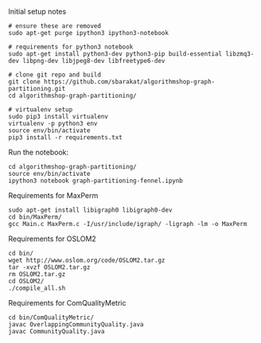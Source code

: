 
Initial setup notes

    # ensure these are removed
    sudo apt-get purge ipython3 ipython3-notebook

    # requirements for python3 notebook
    sudo apt-get install python3-dev python3-pip build-essential libzmq3-dev libpng-dev libjpeg8-dev libfreetype6-dev

    # clone git repo and build
    git clone https://github.com/sbarakat/algorithmshop-graph-partitioning.git
    cd algorithmshop-graph-partitioning/

    # virtualenv setup
    sudo pip3 install virtualenv
    virtualenv -p python3 env
    source env/bin/activate
    pip3 install -r requirements.txt

Run the notebook:

    cd algorithmshop-graph-partitioning/
    source env/bin/activate
    ipython3 notebook graph-partitioning-fennel.ipynb

Requirements for MaxPerm

    sudo apt-get install libigraph0 libigraph0-dev
    cd bin/MaxPerm/
    gcc Main.c MaxPerm.c -I/usr/include/igraph/ -ligraph -lm -o MaxPerm

Requirements for OSLOM2

    cd bin/
    wget http://www.oslom.org/code/OSLOM2.tar.gz
    tar -xvzf OSLOM2.tar.gz
    rm OSLOM2.tar.gz
    cd OSLOM2/
    ./compile_all.sh

Requirements for ComQualityMetric

    cd bin/ComQualityMetric/
    javac OverlappingCommunityQuality.java
    javac CommunityQuality.java


